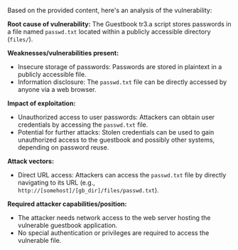 Based on the provided content, here's an analysis of the vulnerability:

**Root cause of vulnerability:**
The Guestbook tr3.a script stores passwords in a file named `passwd.txt` located within a publicly accessible directory (`files/`).

**Weaknesses/vulnerabilities present:**
- Insecure storage of passwords: Passwords are stored in plaintext in a publicly accessible file.
- Information disclosure: The `passwd.txt` file can be directly accessed by anyone via a web browser.

**Impact of exploitation:**
- Unauthorized access to user passwords: Attackers can obtain user credentials by accessing the `passwd.txt` file.
- Potential for further attacks: Stolen credentials can be used to gain unauthorized access to the guestbook and possibly other systems, depending on password reuse.

**Attack vectors:**
- Direct URL access: Attackers can access the `passwd.txt` file by directly navigating to its URL (e.g., `http://[somehost]/[gb_dir]/files/passwd.txt`).

**Required attacker capabilities/position:**
- The attacker needs network access to the web server hosting the vulnerable guestbook application.
- No special authentication or privileges are required to access the vulnerable file.